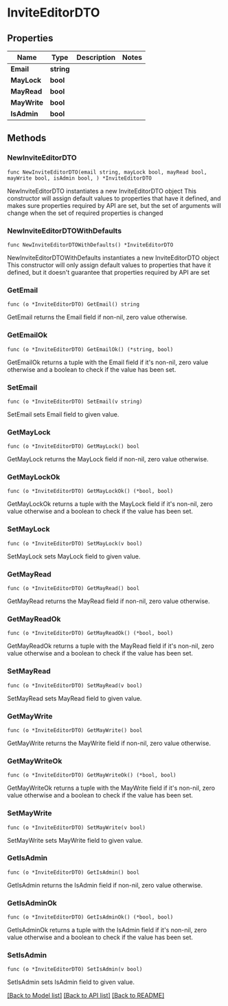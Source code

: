 # InviteEditorDTO

## Properties

Name | Type | Description | Notes
------------ | ------------- | ------------- | -------------
**Email** | **string** |  | 
**MayLock** | **bool** |  | 
**MayRead** | **bool** |  | 
**MayWrite** | **bool** |  | 
**IsAdmin** | **bool** |  | 

## Methods

### NewInviteEditorDTO

`func NewInviteEditorDTO(email string, mayLock bool, mayRead bool, mayWrite bool, isAdmin bool, ) *InviteEditorDTO`

NewInviteEditorDTO instantiates a new InviteEditorDTO object
This constructor will assign default values to properties that have it defined,
and makes sure properties required by API are set, but the set of arguments
will change when the set of required properties is changed

### NewInviteEditorDTOWithDefaults

`func NewInviteEditorDTOWithDefaults() *InviteEditorDTO`

NewInviteEditorDTOWithDefaults instantiates a new InviteEditorDTO object
This constructor will only assign default values to properties that have it defined,
but it doesn't guarantee that properties required by API are set

### GetEmail

`func (o *InviteEditorDTO) GetEmail() string`

GetEmail returns the Email field if non-nil, zero value otherwise.

### GetEmailOk

`func (o *InviteEditorDTO) GetEmailOk() (*string, bool)`

GetEmailOk returns a tuple with the Email field if it's non-nil, zero value otherwise
and a boolean to check if the value has been set.

### SetEmail

`func (o *InviteEditorDTO) SetEmail(v string)`

SetEmail sets Email field to given value.


### GetMayLock

`func (o *InviteEditorDTO) GetMayLock() bool`

GetMayLock returns the MayLock field if non-nil, zero value otherwise.

### GetMayLockOk

`func (o *InviteEditorDTO) GetMayLockOk() (*bool, bool)`

GetMayLockOk returns a tuple with the MayLock field if it's non-nil, zero value otherwise
and a boolean to check if the value has been set.

### SetMayLock

`func (o *InviteEditorDTO) SetMayLock(v bool)`

SetMayLock sets MayLock field to given value.


### GetMayRead

`func (o *InviteEditorDTO) GetMayRead() bool`

GetMayRead returns the MayRead field if non-nil, zero value otherwise.

### GetMayReadOk

`func (o *InviteEditorDTO) GetMayReadOk() (*bool, bool)`

GetMayReadOk returns a tuple with the MayRead field if it's non-nil, zero value otherwise
and a boolean to check if the value has been set.

### SetMayRead

`func (o *InviteEditorDTO) SetMayRead(v bool)`

SetMayRead sets MayRead field to given value.


### GetMayWrite

`func (o *InviteEditorDTO) GetMayWrite() bool`

GetMayWrite returns the MayWrite field if non-nil, zero value otherwise.

### GetMayWriteOk

`func (o *InviteEditorDTO) GetMayWriteOk() (*bool, bool)`

GetMayWriteOk returns a tuple with the MayWrite field if it's non-nil, zero value otherwise
and a boolean to check if the value has been set.

### SetMayWrite

`func (o *InviteEditorDTO) SetMayWrite(v bool)`

SetMayWrite sets MayWrite field to given value.


### GetIsAdmin

`func (o *InviteEditorDTO) GetIsAdmin() bool`

GetIsAdmin returns the IsAdmin field if non-nil, zero value otherwise.

### GetIsAdminOk

`func (o *InviteEditorDTO) GetIsAdminOk() (*bool, bool)`

GetIsAdminOk returns a tuple with the IsAdmin field if it's non-nil, zero value otherwise
and a boolean to check if the value has been set.

### SetIsAdmin

`func (o *InviteEditorDTO) SetIsAdmin(v bool)`

SetIsAdmin sets IsAdmin field to given value.



[[Back to Model list]](../README.md#documentation-for-models) [[Back to API list]](../README.md#documentation-for-api-endpoints) [[Back to README]](../README.md)


